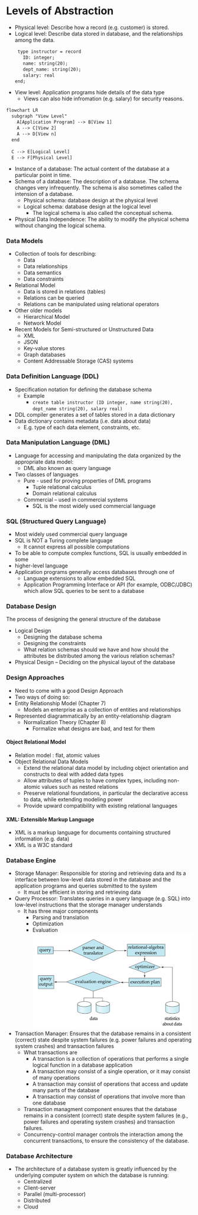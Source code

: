 # Levels of Abstraction
- Physical level: Describe how a record (e.g. customer) is stored.
- Logical level: Describe data stored in database, and the relationships among the data.
  ```
   type instructor = record
     ID: integer;
     name: string(20);
     dept_name: string(20);
     salary: real
  end;
  ```
- View level: Application programs hide details of the data type
  - Views can also hide infromation (e.g. salary) for security reasons.

```mermaid
flowchart LR
  subgraph "View Level"
    A[Application Program] --> B[View 1]
    A --> C[View 2]
    A --> D[View n]
  end

  C --> E[Logical Level]
  E --> F[Physical Level]

```
- Instance of a database: The actual content of the database at a particular point in time.
- Schema of a database: The description of a database. The schema changes very infrequently. The schema is also sometimes called the intension of a database.
  - Physical schema: database design at the physical level
  - Logical schema: database design at the logical level
    - The logical schema is also called the conceptual schema.
- Physical Data Independence: The ability to modify the physical schema without changing the logical schema.
### Data Models
- Collection of tools for describing:
  - Data
  - Data relationships
  - Data semantics
  - Data constraints
- Relational Model
  - Data is stored in relations (tables)
  - Relations can be queried
  - Relations can be manipulated using relational operators
- Other older models
  - Hierarchical Model
  - Network Model
- Recent Models for Semi-structured or Unstructured Data
  - XML
  - JSON
  - Key-value stores
  - Graph databases
  - Content Addressable Storage (CAS) systems
### Data Definition Language (DDL)
- Specification notation for defining the database schema
  - Example
    - ```create table instructor (ID integer, name string(20), dept_name string(20), salary real)```
- DDL compiler generates a set of tables stored in a data dictionary
- Data dictionary contains metadata (i.e. data about data)
  - E.g. type of each data element, constraints, etc.
### Data Manipulation Language (DML)
- Language for accessing and manipulating the data organized by the appropriate data model:
  - DML also known as query language
- Two classes of languages
  - Pure - used for proving properties of DML programs
    - Tuple relational calculus
    - Domain relational calculus
  - Commercial – used in commercial systems
    - SQL is the most widely used commercial language

### SQL (Structured Query Language)
- Most widely used commercial query language
- SQL is NOT a Turing complete language
  - It cannot express all possible computations
- To be able to compute complex functions, SQL is usually embedded in some
- higher-level language
- Application programs generally access databases through one of
  - Language extensions to allow embedded SQL
  - Application Programming Interface or API (for example, ODBC/JDBC) which allow SQL queries to be sent to a database

### Database Design
The process of designing the general structure of the database
- Logical Design
  - Designing the database schema
  - Designing the constraints
  - What relation schemas should we have and how should the attributes be distributed among the various relation schemas?
- Physical Design – Deciding on the physical layout of the database
### Design Approaches
- Need to come with a good Design Approach
- Two ways of doing so:
- Entity Relationship Model (Chapter 7)
  - Models an enterprise as a collection of entities and relationships
- Represented diagrammatically by an entity-relationship diagram
  - Normalization Theory (Chapter 8)
    - Formalize what designs are bad, and test for them

#### Object Relational Model
- Relation model : flat, atomic values
- Object Relational Data Models
  - Extend the relational data model by including object orientation and constructs to deal with added data types
  - Allow attributes of tuples to have complex types, including non-atomic values such as nested relations
  - Preserve relational foundations, in particular the declarative access to data, while extending modeling power
  - Provide upward compatibility with existing relational languages
#### XML: Extensible Markup Language
- XML is a markup language for documents containing structured information (e.g. data)
- XML is a W3C standard
### Database Engine
- Storage Manager: Responsible for storing and retrieving data and its a interface between low-level data stored in the database and the application programs and queries submitted to the system
  - It must be efficient in storing and retrieving data
- Query Processor: Translates queries in a query language (e.g. SQL) into low-level instructions that the storage manager understands
  - It has three major components
    - Parsing and translation
    - Optimization
    - Evaluation
![Alt text](./images/2.png)
- Transaction Manager: Ensures that the database remains in a consistent (correct) state despite system failures (e.g. power failures and operating system crashes) and transaction failures
  - What transactions are
    - A transaction is a collection of operations that performs a single logical function in a database application
    - A transaction may consist of a single operation, or it may consist of many operations
    - A transaction may consist of operations that access and update many parts of the database
    - A transaction may consist of operations that involve more than one database
  - Transaction managment component ensures that the database remains in a consistent (correct) state despite system failures (e.g., power failures and operating system crashes) and transaction failures.
  - Concurrency-control manager controls the interaction among the concurrent transactions, to ensure the consistency of the database.
### Database Architecture
- The architecture of a database system is greatly influenced by the underlying computer system on which the database is running:
  - Centralized
  - Client-server
  - Parallel (multi-processor)
  - Distributed
  - Cloud